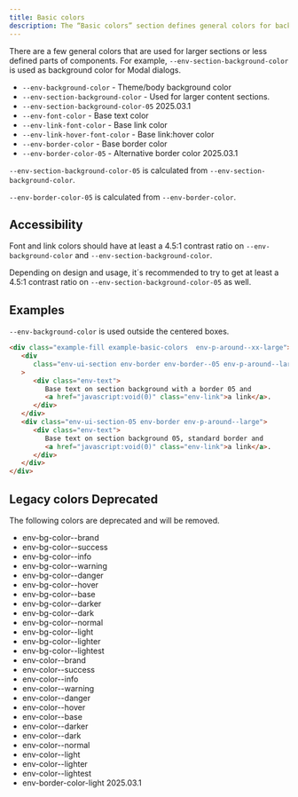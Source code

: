 ```yaml
---
title: Basic colors
description: The “Basic colors” section defines general colors for backgrounds, text, links, and borders.
---
```


There are a few general colors that are used for
larger sections or less defined parts of components.
For example, `--env-section-background-color`
is used as background color for Modal dialogs.

- `--env-background-color` - Theme/body background color
- `--env-section-background-color` - Used for larger content sections.
- `--env-section-background-color-05` <span class="doc-badge doc-badge--info">2025.03.1</span>
- `--env-font-color` - Base text color
- `--env-link-font-color` - Base link color
- `--env-link-hover-font-color` - Base link:hover color
- `--env-border-color` - Base border color
- `--env-border-color-05` - Alternative border color <span class="doc-badge doc-badge--info">2025.03.1</span>

`--env-section-background-color-05` is calculated from `--env-section-background-color`.

`--env-border-color-05` is calculated from `--env-border-color`.

## Accessibility

Font and link colors should have at least a 4.5:1 contrast ratio on `--env-background-color` and `--env-section-background-color`.

Depending on design and usage, it´s recommended to try to get at least a 4.5:1 contrast ratio on `--env-section-background-color-05` as well.

## Examples

`--env-background-color` is used outside the centered boxes.

```html
<div class="example-fill example-basic-colors  env-p-around--xx-large">
   <div
      class="env-ui-section env-border env-border--05 env-p-around--large env-m-bottom--large"
   >
      <div class="env-text">
         Base text on section background with a border 05 and
         <a href="javascript:void(0)" class="env-link">a link</a>.
      </div>
   </div>
   <div class="env-ui-section-05 env-border env-p-around--large">
      <div class="env-text">
         Base text on section background 05, standard border and
         <a href="javascript:void(0)" class="env-link">a link</a>.
      </div>
   </div>
</div>
```

## Legacy colors <span class="doc-badge doc-badge--danger">Deprecated</span>

The following colors are deprecated and will be removed.

- env-bg-color--brand
- env-bg-color--success
- env-bg-color--info
- env-bg-color--warning
- env-bg-color--danger
- env-bg-color--hover
- env-bg-color--base
- env-bg-color--darker
- env-bg-color--dark
- env-bg-color--normal
- env-bg-color--light
- env-bg-color--lighter
- env-bg-color--lightest
- env-color--brand
- env-color--success
- env-color--info
- env-color--warning
- env-color--danger
- env-color--hover
- env-color--base
- env-color--darker
- env-color--dark
- env-color--normal
- env-color--light
- env-color--lighter
- env-color--lightest
- env-border-color-light <span class="doc-badge doc-badge--danger">2025.03.1</span>
